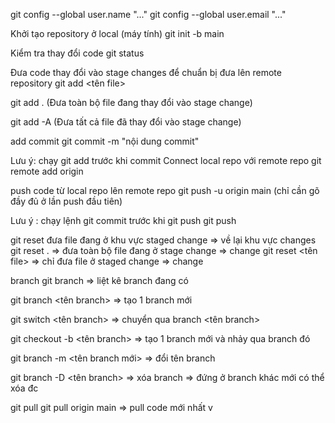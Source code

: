 git config --global user.name "..." git config --global user.email "..."

Khởi tạo repository ở local (máy tính)
git init -b main

Kiểm tra thay đổi code
git status

Đưa code thay đổi vào stage changes để chuẩn bị đưa lên remote repository
git add <tên file>

git add . (Đưa toàn bộ file đang thay đổi vào stage change)

git add -A (Đưa tất cả file đã thay đổi vào stage change)

add commit
git commit -m "nội dung commit"

Lưu ý: chạy git add trước khi commit
Connect local repo với remote repo
git remote add origin

push code từ local repo lên remote repo
git push -u origin main (chỉ cần gõ đầy đủ ở lần push đầu tiên)

Lưu ý : chạy lệnh git commit trước khi git push
git push

git reset đưa file đang ở khu vực staged change => về lại khu vực changes
git reset . => đưa toàn bộ file đang ở stage change => change git reset <tên file> => chỉ đưa file ở staged change => change

branch
git branch => liệt kê branch đang có

git branch <tên branch> => tạo 1 branch mới

git switch <tên branch> => chuyển qua branch <tên branch>

git checkout -b <tên branch> => tạo 1 branch mới và nhảy qua branch đó

git branch -m <tên branch mới> => đổi tên branch

git branch -D <tên branch> => xóa branch => đứng ở branch khác mới có thể xóa đc

git pull
git pull origin main => pull code mới nhất v
